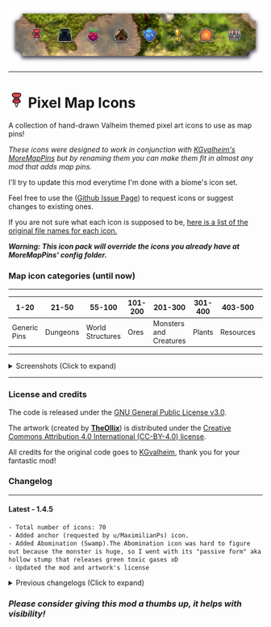 ![PixelMapIconsBanner](https://raw.githubusercontent.com/TheOllix/PixelMapIcons/refs/heads/main/ollix_pixelmapicons_thunderstore_banner.png)

---
# ![](https://raw.githubusercontent.com/TheOllix/PixelMapIcons/refs/heads/main/config/MoreMapPins/6.png) Pixel Map Icons 

A collection of hand-drawn Valheim themed pixel art icons to use as map pins!

*These icons were designed to work in conjunction with [KGvalheim's MoreMapPins](https://thunderstore.io/c/valheim/p/KGvalheim/MoreMapPins/) but by renaming them you can make them fit in almost any mod that adds map pins.*

I'll try to update this mod everytime I'm done with a biome's icon set.

Feel free to use the ([Github Issue Page](https://github.com/TheOllix/PixelMapIcons/issues)) to request icons or suggest changes to existing ones.

If you are not sure what each icon is supposed to be, [here is a list of the original file names for each icon.](https://github.com/TheOllix/PixelMapIcons/blob/main/IconNames.md)

***Warning: This icon pack will override the icons you already have at MoreMapPins' config folder.***

### Map icon categories (until now)
---

| 1-20 | 21-50 | 55-100 | 101-200 | 201-300 | 301-400 | 403-500 | 901-999 |
|-------|---|---|---|---|---|---|---|
| Generic Pins | Dungeons | World Structures | Ores | Monsters and Creatures | Plants | Resources | Utilities |

--- 

<details>
<summary>Screenshots (Click to expand)</summary>

![Screenshot Map](https://raw.githubusercontent.com/TheOllix/PixelMapIcons/refs/heads/main/screenshot.jpg)
</details>

---

### License and credits

The code is released under the [GNU General Public License v3.0](https://www.gnu.org/licenses/gpl-3.0.html).

The artwork (created by [**TheOllix**](https://thunderstore.io/c/valheim/p/TheOllix/)) is distributed under the [Creative Commons Attribution 4.0 International (CC-BY-4.0) license](https://creativecommons.org/licenses/by/4.0/).

All credits for the original code goes to [KGvalheim](https://thunderstore.io/c/valheim/p/KGvalheim/), thank you for your fantastic mod!

### Changelog
---

#### Latest - 1.4.5
    - Total number of icons: 70
    - Added anchor (requested by u/MaximilianPs) icon.
    - Added Abomination (Swamp).The Abomination icon was hard to figure out because the monster is huge, so I went with its "passive form" aka hollow stump that releases green toxic gases xD
    - Updated the mod and artwork's license

<details>
<summary>Previous changelogs (Click to expand)</summary> 

### 1.4.3
    - Added campfire and reworked fire geyser icon to better match the in-game object (requested by u/OldGrowler89)
    - To avoid conflicts, Structures now start at 55, your already placed icons should not change
### 1.4.2
    - I messed up again, the 401 & 402 icons were conflicting with EpicLoot
    - Now the Resources start at 403
    - Added placeholders for future resource icons like wood (403-408)
#### 1.4.1
    - I messed up the icons IDs, should be fixed now
#### 1.4.0
    - Added all ores that were missing 
    - Added a more natural version of each ore
    - Added a new lava inspired dragon egg
#### 1.3.0 
    - Added 5 mountains themed pins for a total of 50
#### 1.2.1 
    - Fixed the pin icons that were missing white pixels
#### 1.2.0 
    - Added 8 swamp themed pins for a total of 45
#### 1.1.1 
    - Added 8 pins and made a list with all icon names
#### 1.0.1 
    - Updated Thunderstore Icon
#### 1.0.0 
    - First upload - Meadows and Generic icon 
    
</details>


### *Please consider giving this mod a thumbs up, it helps with visibility!*
